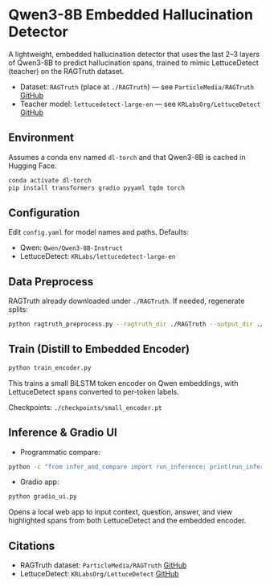 # Qwen3-8B Embedded Hallucination Detector

A lightweight, embedded hallucination detector that uses the last 2–3 layers of Qwen3-8B to predict hallucination spans, trained to mimic LettuceDetect (teacher) on the RAGTruth dataset.

- Dataset: `RAGTruth` (place at `./RAGTruth`) — see `ParticleMedia/RAGTruth` [GitHub](https://github.com/ParticleMedia/RAGTruth)
- Teacher model: `lettucedetect-large-en` — see `KRLabsOrg/LettuceDetect` [GitHub](https://github.com/KRLabsOrg/LettuceDetect?tab=readme-ov-file)

## Environment

Assumes a conda env named `dl-torch` and that Qwen3-8B is cached in Hugging Face.

```bash
conda activate dl-torch
pip install transformers gradio pyyaml tqdm torch
```

## Configuration

Edit `config.yaml` for model names and paths. Defaults:
- Qwen: `Qwen/Qwen3-8B-Instruct`
- LettuceDetect: `KRLabs/lettucedetect-large-en`

## Data Preprocess

RAGTruth already downloaded under `./RAGTruth`. If needed, regenerate splits:

```bash
python ragtruth_preprocess.py --ragtruth_dir ./RAGTruth --output_dir ./data/processed
```

## Train (Distill to Embedded Encoder)

```bash
python train_encoder.py
```
This trains a small BiLSTM token encoder on Qwen embeddings, with LettuceDetect spans converted to per-token labels.

Checkpoints: `./checkpoints/small_encoder.pt`

## Inference & Gradio UI

- Programmatic compare:
```bash
python -c "from infer_and_compare import run_inference; print(run_inference('France...', 'What is...', 'The capital...'))"
```

- Gradio app:
```bash
python gradio_ui.py
```
Opens a local web app to input context, question, answer, and view highlighted spans from both LettuceDetect and the embedded encoder.

## Citations
- RAGTruth dataset: `ParticleMedia/RAGTruth` [GitHub](https://github.com/ParticleMedia/RAGTruth)
- LettuceDetect: `KRLabsOrg/LettuceDetect` [GitHub](https://github.com/KRLabsOrg/LettuceDetect?tab=readme-ov-file)
